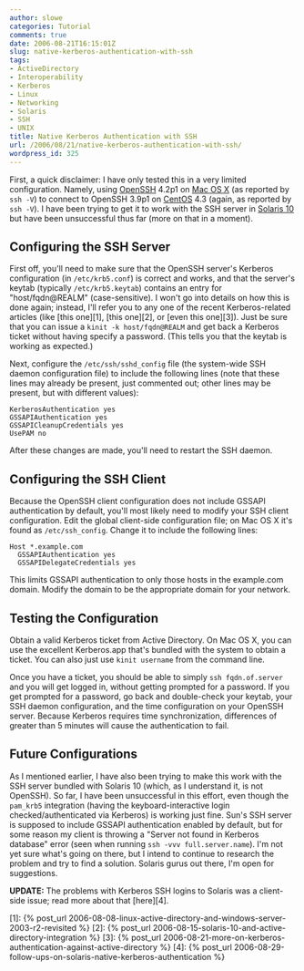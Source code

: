 ```yaml
---
author: slowe
categories: Tutorial
comments: true
date: 2006-08-21T16:15:01Z
slug: native-kerberos-authentication-with-ssh
tags:
- ActiveDirectory
- Interoperability
- Kerberos
- Linux
- Networking
- Solaris
- SSH
- UNIX
title: Native Kerberos Authentication with SSH
url: /2006/08/21/native-kerberos-authentication-with-ssh/
wordpress_id: 325
---
```


First, a quick disclaimer: I have only tested this in a very limited configuration. Namely, using [OpenSSH](http://www.openssh.org/) 4.2p1 on [Mac OS X](http://www.apple.com/macosx/) (as reported by `ssh -V`) to connect to OpenSSH 3.9p1 on [CentOS](http://www.centos.org/) 4.3 (again, as reported by `ssh -V`). I have been trying to get it to work with the SSH server in [Solaris 10](http://www.sun.com/software/solaris/) but have been unsuccessful thus far (more on that in a moment).

## Configuring the SSH Server

First off, you'll need to make sure that the OpenSSH server's Kerberos configuration (in `/etc/krb5.conf`) is correct and works, and that the server's keytab (typically `/etc/krb5.keytab`) contains an entry for "host/fqdn@REALM" (case-sensitive). I won't go into details on how this is done again; instead, I'll refer you to any one of the recent Kerberos-related articles (like [this one][1], [this one][2], or [even this one][3]). Just be sure that you can issue a `kinit -k host/fqdn@REALM` and get back a Kerberos ticket without having specify a password. (This tells you that the keytab is working as expected.)

Next, configure the `/etc/ssh/sshd_config` file (the system-wide SSH daemon configuration file) to include the following lines (note that these lines may already be present, just commented out; other lines may be present, but with different values):

    KerberosAuthentication yes
    GSSAPIAuthentication yes
    GSSAPICleanupCredentials yes
    UsePAM no

After these changes are made, you'll need to restart the SSH daemon.

## Configuring the SSH Client

Because the OpenSSH client configuration does not include GSSAPI authentication by default, you'll most likely need to modify your SSH client configuration. Edit the global client-side configuration file; on Mac OS X it's found as `/etc/ssh_config`. Change it to include the following lines:

    Host *.example.com
      GSSAPIAuthentication yes
      GSSAPIDelegateCredentials yes

This limits GSSAPI authentication to only those hosts in the example.com domain. Modify the domain to be the appropriate domain for your network.

## Testing the Configuration

Obtain a valid Kerberos ticket from Active Directory. On Mac OS X, you can use the excellent Kerberos.app that's bundled with the system to obtain a ticket. You can also just use `kinit username` from the command line.

Once you have a ticket, you should be able to simply `ssh fqdn.of.server` and you will get logged in, without getting prompted for a password. If you get prompted for a password, go back and double-check your keytab, your SSH daemon configuration, and the time configuration on your OpenSSH server. Because Kerberos requires time synchronization, differences of greater than 5 minutes will cause the authentication to fail.

## Future Configurations

As I mentioned earlier, I have also been trying to make this work with the SSH server bundled with Solaris 10 (which, as I understand it, is not OpenSSH). So far, I have been unsuccessful in this effort, even though the `pam_krb5` integration (having the keyboard-interactive login checked/authenticated via Kerberos) is working just fine. Sun's SSH server is supposed to include GSSAPI authentication enabled by default, but for some reason my client is throwing a "Server not found in Kerberos database" error (seen when running `ssh -vvv full.server.name`). I'm not yet sure what's going on there, but I intend to continue to research the problem and try to find a solution. Solaris gurus out there, I'm open for suggestions.

**UPDATE:** The problems with Kerberos SSH logins to Solaris was a client-side issue; read more about that [here][4].

[1]: {% post_url 2006-08-08-linux-active-directory-and-windows-server-2003-r2-revisited %}
[2]: {% post_url 2006-08-15-solaris-10-and-active-directory-integration %}
[3]: {% post_url 2006-08-21-more-on-kerberos-authentication-against-active-directory %}
[4]: {% post_url 2006-08-29-follow-ups-on-solaris-native-kerberos-authentication %}
